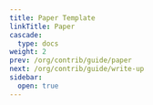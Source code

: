 ```yaml
---
title: Paper Template
linkTitle: Paper
cascade:
  type: docs
weight: 2
prev: /org/contrib/guide/paper
next: /org/contrib/guide/write-up
sidebar:
  open: true
---
```

